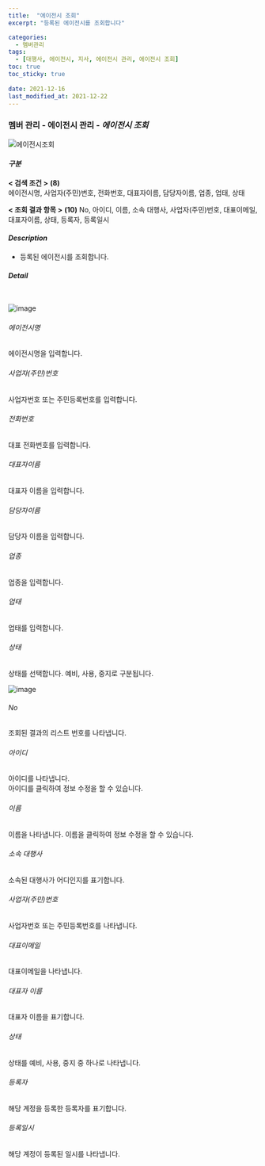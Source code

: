 ```yaml
---
title:  "에이전시 조회"
excerpt: "등록된 에이전시를 조회합니다"

categories:
  - 멤버관리
tags:
  - [대행사, 에이전시, 지사, 에이전시 관리, 에이전시 조회]
toc: true
toc_sticky: true
 
date: 2021-12-16
last_modified_at: 2021-12-22
---
```

### 멤버 관리 - 에이전시 관리 - *에이전시 조회*
![에이전시조회]()

#### *구분* <br>
**< 검색 조건 >** **(8)**
<br>에이전시명, 사업자(주민)번호, 전화번호, 대표자이름, 담당자이름, 업종, 업태, 상태

**< 조회 결과 항목 >** **(10)**
No, 아이디, 이름, 소속 대행사, 사업자(주민)번호, 대표이메일, 대표자이름, 상태, 등록자, 등록일시

#### *Description*
- 등록된 에이전시를 조회합니다.

#### *Detail*
<br>

![image]()
###### 에이전시명
에이전시명을 입력합니다.

###### 사업자(주민)번호
사업자번호 또는 주민등록번호를 입력합니다.

###### 전화번호
대표 전화번호를 입력합니다.

###### 대표자이름
대표자 이름을 입력합니다.

###### 담당자이름
담당자 이름을 입력합니다.

###### 업종
업종을 입력합니다.

###### 업태
업태를 입력합니다.

###### 상태
상태를 선택합니다. 예비, 사용, 중지로 구분됩니다.

![image]()
###### No
조회된 결과의 리스트 번호를 나타냅니다.

###### 아이디
아이디를 나타냅니다.<br>
아이디를 클릭하여 정보 수정을 할 수 있습니다.

###### 이름
이름을 나타냅니다.
이름을 클릭하여 정보 수정을 할 수 있습니다.

###### 소속 대행사
소속된 대행사가 어디인지를 표기합니다.

###### 사업자(주민)번호
사업자번호 또는 주민등록번호를 나타냅니다.

###### 대표이메일
대표이메일을 나타냅니다.

###### 대표자 이름
대표자 이름을 표기합니다.

###### 상태
상태를 예비, 사용, 중지 중 하나로 나타냅니다.

###### 등록자
해당 계정을 등록한 등록자를 표기합니다.

###### 등록일시
해당 계정이 등록된 일시를 나타냅니다.
